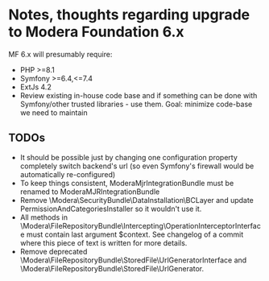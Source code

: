 # Notes, thoughts regarding upgrade to Modera Foundation 6.x

MF 6.x will presumably require:

 * PHP >=8.1
 * Symfony >=6.4,<=7.4
 * ExtJs 4.2
 * Review existing in-house code base and if something can be done with Symfony/other trusted libraries - use them.  Goal: minimize code-base we need to maintain

## TODOs

 * It should be possible just by changing one configuration property completely switch backend's url (so even Symfony's firewall would be automatically re-configured)
 * To keep things consistent, ModeraMjrIntegrationBundle must be renamed to ModeraMJRIntegrationBundle
 * Remove \Modera\SecurityBundle\DataInstallation\BCLayer and update PermissionAndCategoriesInstaller so it wouldn't use it.
 * All methods in \Modera\FileRepositoryBundle\Intercepting\OperationInterceptorInterface must contain last argument $context. See changelog of a commit where this piece of text is written for more details.
 * Remove deprecated \Modera\FileRepositoryBundle\StoredFile\UrlGeneratorInterface and \Modera\FileRepositoryBundle\StoredFile\UrlGenerator.
